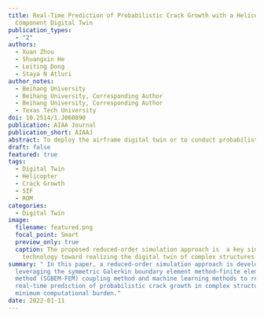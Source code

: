 ```yaml
---
title: Real-Time Prediction of Probabilistic Crack Growth with a Helicopter
  Component Digital Twin
publication_types:
  - "2"
authors:
  - Xuan Zhou
  - Shuangxin He
  - Leiting Dong
  - Staya N Atluri
author_notes:
  - Beihang University
  - Beihang University, Corresponding Author
  - Beihang University, Corresponding Author
  - Texas Tech University
doi: 10.2514/1.J060890
publication: AIAA Journal
publication_short: AIAAJ
abstract: To deploy the airframe digital twin or to conduct probabilistic evaluations of the remaining life of a structural component, a (near) real-time crack-growth simulation method is critical. In this paper, a reduced-order simulation approach is developed to achieve this goal by leveraging two methods. On the one hand, the symmetric Galerkin boundary element method–finite element method (SGBEM-FEM) coupling method is combined with parametric modeling to generate the database of computed stress intensity factors for cracks with various sizes/shapes in a complex structural component, by which hundreds of samples are automatically simulated within a day. On the other hand, machine learning methods are applied to establish the relation between crack sizes/shapes and crack-front stress intensity factors. By combining the reduced-order computational model with load inputs and fatigue growth laws, a real-time prediction of probabilistic crack growth in complex structures with minimum computational burden is realized. In an example of a round-robin helicopter component, even though the fatigue crack growth is simulated cycle by cycle, the simulation is faster than real-time (as compared with the physical test). The proposed approach is a key simulation technology toward realizing the digital twin of complex structures, which further requires fusion of model predictions with flight/inspection/monitoring data.
draft: false
featured: true
tags:
  - Digital Twin
  - Helicopter
  - Crack Growth
  - SIF
  - ROM
categories:
  - Digital Twin
image:
  filename: featured.png
  focal_point: Smart
  preview_only: true
  caption: The proposed reduced-order simulation approach is  a key simulation
    technology toward realizing the digital twin of complex structures
summary: " In this paper, a reduced-order simulation approach is developed by
  leveraging the symmetric Galerkin boundary element method–finite element
  method (SGBEM-FEM) coupling method and machine learning methods to realize a
  real-time prediction of probabilistic crack growth in complex structures with
  minimum computational burden."
date: 2022-01-11
---
```

